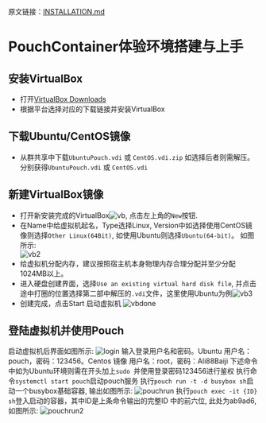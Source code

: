 原文链接：[INSTALLATION.md](https://github.com/alibaba/pouch/blob/master/INSTALLATION.md)
# PouchContainer体验环境搭建与上手
## 安装VirtualBox
- 打开[VirtualBox Downloads](https://www.virtualbox.org/wiki/Downloads)
- 根据平台选择对应的下载链接并安装VirtualBox

## 下载Ubuntu/CentOS镜像
- 从群共享中下载``UbuntuPouch.vdi`` 或 ``CentOS.vdi.zip`` 如选择后者则需解压。分别获得``UbuntuPouch.vdi`` 或 ``CentOS.vdi``

## 新建VirtualBox镜像
- 打开新安装完成的VirtualBox![vb](https://raw.githubusercontent.com/Naville/blog/master/Images/vb.png), 点击左上角的``New``按钮.  
- 在Name中给虚拟机起名，Type选择Linux, Version中如选择使用CentOS镜像则选择``Other Linux(64Bit)``, 如使用Ubuntu则选择``Ubuntu(64-bit)``。 如图所示:  
![vb2](https://raw.githubusercontent.com/Naville/blog/master/Images/vb2.png)
- 给虚拟机分配内存，建议按照宿主机本身物理内存合理分配并至少分配1024MB以上。
- 进入硬盘创建界面，选择``Use an existing virtual hard disk file``, 并点击途中打圈的位置选择第二部中解压的``.vdi``文件，这里使用Ubuntu为例![vb3](https://raw.githubusercontent.com/Naville/blog/master/Images/vb3.png)
- 创建完成，点击Start 启动虚拟机 ![vbdone](https://raw.githubusercontent.com/Naville/blog/master/Images/vbdone.png)

## 登陆虚拟机并使用Pouch
启动虚拟机后界面如图所示:
![login](https://raw.githubusercontent.com/Naville/blog/master/Images/login.png)
输入登录用户名和密码。Ubuntu 用户名：pouch，密码：123456。Centos 镜像 用户名：root，密码：Ali88Baiji
下述命令中如为Ubuntu环境则需在开头加上``sudo ``并使用登录密码123456进行鉴权
执行命令``systemctl start pouch``启动pouch服务
执行``pouch run -t -d busybox sh``启动一个busybox基础容器, 输出如图所示:
![pouchrun](https://raw.githubusercontent.com/Naville/blog/master/Images/pouchrun.png)
执行``pouch exec -it {ID} sh``登入启动的容器，其中ID是上条命令输出的完整ID
中的前六位, 此处为ab9ad6, 如图所示: ![pouchrun2](https://raw.githubusercontent.com/Naville/blog/master/Images/pouchrun2.png)
